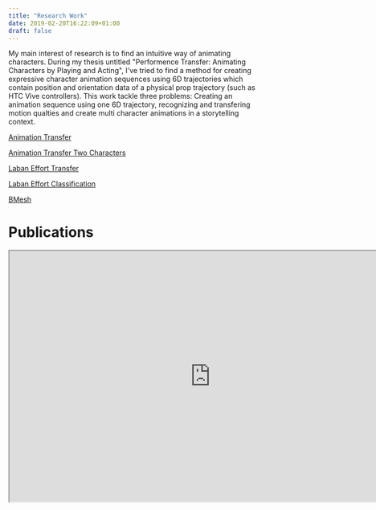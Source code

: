 ```yaml
---
title: "Research Work"
date: 2019-02-20T16:22:09+01:00
draft: false
---
```


My main interest of research is to find an intuitive way of animating characters. During my thesis untitled "Performence Transfer: Animating Characters by Playing and Acting", I've tried to find a method for creating expressive character animation sequences using 6D trajectories which contain position and orientation data of a physical prop trajectory (such as HTC Vive controllers).
This work tackle three problems: Creating an animation sequence using one 6D trajectory, recognizing and transfering motion qualties and create multi character animations in a storytelling context.




[Animation Transfer](../animation_transfer)

[Animation Transfer Two Characters](../animation_transfer_two_chars)

[Laban Effort Transfer](../laban_transfer)

[Laban Effort Classification](../hmm_classification)

[BMesh](../bmesh)


# Publications
<p><iframe src="https://haltools.inria.fr/Public/afficheRequetePubli.php?labos_exp=174814&amp;auteur_exp=Maxime,Garcia&amp;CB_auteur=oui&amp;CB_titre=oui&amp;CB_article=oui&amp;CB_vignette=oui&amp;langue=Francais&amp;tri_exp=annee_publi&amp;tri_exp2=date_publi&amp;tri_exp3=date_publi&amp;ordre_aff=TA&amp;Fen=Aff&amp;css=../css/VisuOmbreVignettes.css" width="800" height="500" frameborder="2" scrolling="auto" align="top"></iframe></p>
